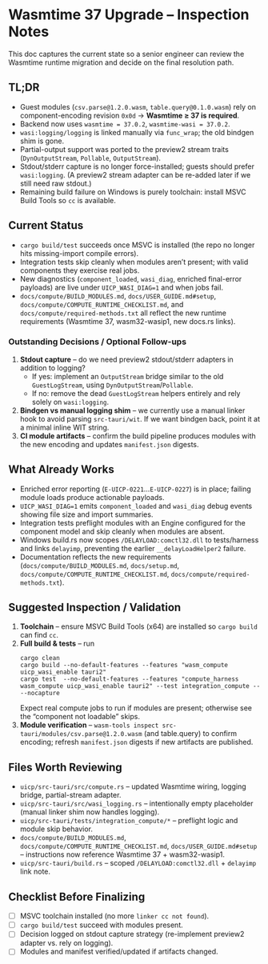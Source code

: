# Wasmtime 37 Upgrade – Inspection Notes

This doc captures the current state so a senior engineer can review the Wasmtime runtime migration and decide on the final resolution path.

## TL;DR

- Guest modules (`csv.parse@1.2.0.wasm`, `table.query@0.1.0.wasm`) rely on component-encoding revision `0x0d` → **Wasmtime ≥ 37 is required**.
- Backend now uses `wasmtime = 37.0.2`, `wasmtime-wasi = 37.0.2`.
- `wasi:logging/logging` is linked manually via `func_wrap`; the old bindgen shim is gone.
- Partial-output support was ported to the preview2 stream traits (`DynOutputStream`, `Pollable`, `OutputStream`).
- Stdout/stderr capture is no longer force-installed; guests should prefer `wasi:logging`. (A preview2 stream adapter can be re-added later if we still need raw stdout.)
- Remaining build failure on Windows is purely toolchain: install MSVC Build Tools so `cc` is available.

## Current Status

- `cargo build/test` succeeds once MSVC is installed (the repo no longer hits missing-import compile errors).
- Integration tests skip cleanly when modules aren’t present; with valid components they exercise real jobs.
- New diagnostics (`component_loaded`, `wasi_diag`, enriched final-error payloads) are live under `UICP_WASI_DIAG=1` and when jobs fail.
- `docs/compute/BUILD_MODULES.md`, `docs/USER_GUIDE.md#setup`, `docs/compute/COMPUTE_RUNTIME_CHECKLIST.md`, and `docs/compute/required-methods.txt` all reflect the new runtime requirements (Wasmtime 37, wasm32-wasip1, new docs.rs links).

### Outstanding Decisions / Optional Follow-ups

1. **Stdout capture** – do we need preview2 stdout/stderr adapters in addition to logging?  
   - If yes: implement an `OutputStream` bridge similar to the old `GuestLogStream`, using `DynOutputStream`/`Pollable`.
   - If no: remove the dead `GuestLogStream` helpers entirely and rely solely on `wasi:logging`.
2. **Bindgen vs manual logging shim** – we currently use a manual linker hook to avoid parsing `src-tauri/wit`. If we want bindgen back, point it at a minimal inline WIT string.
3. **CI module artifacts** – confirm the build pipeline produces modules with the new encoding and updates `manifest.json` digests.

## What Already Works

- Enriched error reporting (`E-UICP-0221`…`E-UICP-0227`) is in place; failing module loads produce actionable payloads.
- `UICP_WASI_DIAG=1` emits `component_loaded` and `wasi_diag` debug events showing file size and import summaries.
- Integration tests preflight modules with an Engine configured for the component model and skip cleanly when modules are absent.
- Windows build.rs now scopes `/DELAYLOAD:comctl32.dll` to tests/harness and links `delayimp`, preventing the earlier `__delayLoadHelper2` failure.
- Documentation reflects the new requirements (`docs/compute/BUILD_MODULES.md`, `docs/setup.md`, `docs/compute/COMPUTE_RUNTIME_CHECKLIST.md`, `docs/compute/required-methods.txt`).

## Suggested Inspection / Validation

1. **Toolchain** – ensure MSVC Build Tools (x64) are installed so `cargo build` can find `cc`.
2. **Full build & tests** – run
   ```
   cargo clean
   cargo build --no-default-features --features "wasm_compute uicp_wasi_enable tauri2"
   cargo test  --no-default-features --features "compute_harness wasm_compute uicp_wasi_enable tauri2" --test integration_compute -- --nocapture
   ```
   Expect real compute jobs to run if modules are present; otherwise see the “component not loadable” skips.
3. **Module verification** – `wasm-tools inspect src-tauri/modules/csv.parse@1.2.0.wasm` (and table.query) to confirm encoding; refresh `manifest.json` digests if new artifacts are published.

## Files Worth Reviewing

- `uicp/src-tauri/src/compute.rs` – updated Wasmtime wiring, logging bridge, partial-stream adapter.
- `uicp/src-tauri/src/wasi_logging.rs` – intentionally empty placeholder (manual linker shim now handles logging).
- `uicp/src-tauri/tests/integration_compute/*` – preflight logic and module skip behavior.
- `docs/compute/BUILD_MODULES.md`, `docs/compute/COMPUTE_RUNTIME_CHECKLIST.md`, `docs/USER_GUIDE.md#setup` – instructions now reference Wasmtime 37 + wasm32-wasip1.
- `uicp/src-tauri/build.rs` – scoped `/DELAYLOAD:comctl32.dll` + `delayimp` link note.

## Checklist Before Finalizing

- [ ] MSVC toolchain installed (no more `linker cc not found`).
- [ ] `cargo build/test` succeed with modules present.
- [ ] Decision logged on stdout capture strategy (re-implement preview2 adapter vs. rely on logging).
- [ ] Modules and manifest verified/updated if artifacts changed.

